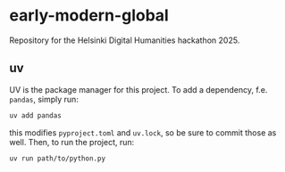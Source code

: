 # early-modern-global
Repository for the Helsinki Digital Humanities hackathon 2025. 

## uv
UV is the package manager for this project. To add a dependency, f.e. `pandas`, simply run:

```sh
uv add pandas
```

this modifies `pyproject.toml` and `uv.lock`, so be sure to commit those as well. Then, to run the project, run:

```sh
uv run path/to/python.py
```
